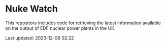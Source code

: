 # Nuke Watch

This repository includes code for retrieving the latest information available on the output of EDF nuclear power plants in the UK.

Last updated: 2023-12-06 02:22